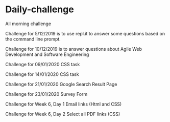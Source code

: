 # Daily-challenge
All morning challenge

Challenge for 5/12/2019 is to use repl.it to answer some questions based on the command line prompt.

Challenge for 10/12/2019 is to answer questions about Agile Web Development and Software Engineering

Challenge for 09/01/2020 CSS task

Challenge for 14/01/2020 CSS task

Challenge for 21/01/2020 Google Search Result Page

Challenge for 23/01/2020 Survey Form

Challenge for Week 6, Day 1 Email links (Html and CSS)

Challenge for Week 6, Day 2 Select all PDF links (CSS)